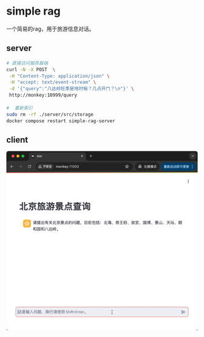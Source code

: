 # simple rag

一个简易的rag，用于旅游信息对话。

## server

```bash
# 直接访问服务器端
curl -N -X POST  \
 -H "Content-Type: application/json" \
 -H "accept: text/event-stream" \
 -d '{"query":"八达岭旺季是啥时候？几点开门？\n"}' \
 http://monkey:10999/query

#  重新索引
sudo rm -rf ./server/src/storage
docker compose restart simple-rag-server
 ```

 ## client


 ![](./files/Kapture%202024-07-27%20at%2006.40.36.gif)